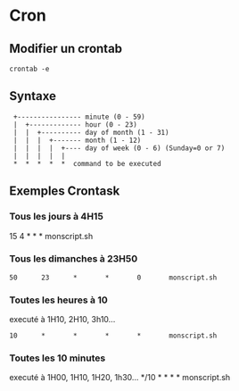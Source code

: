  # Cron
 ## Modifier un crontab
 
 ```crontab -e ```
  
## Syntaxe
```
 +---------------- minute (0 - 59)
 |  +------------- hour (0 - 23)
 |  |  +---------- day of month (1 - 31)
 |  |  |  +------- month (1 - 12)
 |  |  |  |  +---- day of week (0 - 6) (Sunday=0 or 7)
 |  |  |  |  |
 *  *  *  *  *  command to be executed 
``````


## Exemples Crontask

### Tous les jours à 4H15
15      4       *       *       *       monscript.sh

### Tous les dimanches à 23H50
```
50      23      *       *       0       monscript.sh
```

### Toutes les heures à 10
executé à 1H10, 2H10, 3h10...
```
10      *       *       *       *       monscript.sh
```

### Toutes les 10 minutes
executé à 1H00, 1H10, 1H20, 1h30...
*/10    *       *       *       *       monscript.sh
